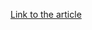 [Link to the article](https://www.trustwave.com/en-us/resources/blogs/spiderlabs-blog/blackbyte-ransomware-pt-2-code-obfuscation-analysis/)
